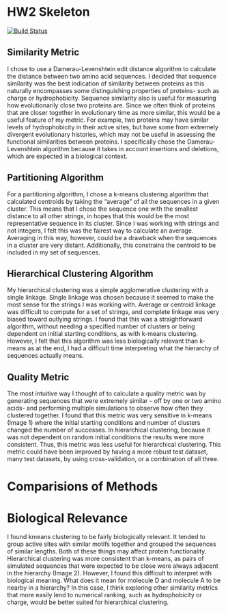 # HW2 Skeleton

[![Build
Status](https://travis-ci.org/christacaggiano/hw2-skeleton.svg?branch=master)](https://travis-ci.org/ucsf-bmi-203/hw2-skeleton)


## Similarity Metric
I chose to use a Damerau-Levenshtein edit distance algorithm to calculate the distance between two amino acid sequences.
I decided that sequence similarity was the best indication of similarity between proteins as this naturally encompasses 
some distinguishing properties of proteins- such as charge or hydrophobicity. Sequence similarity also is useful for 
measuring how evolutionarily close two proteins are. Since we often think of proteins that are closer together in 
evolutionary time as more similar, this would be a useful feature of my metric. For example, two proteins may have 
similar levels of hydrophobicity in their active sites, but have some from extremely divergent evolutionary histories, 
which may not be useful in assessing the functional similarities between proteins. I specifically chose the Damerau-Levenshtein 
algorithm because it takes in account insertions and deletions, which are expected in a biological context.
 
## Partitioning Algorithm
For a partitioning algorithm, I chose a k-means clustering algorithm that calculated centroids by taking the “average” 
of all the sequences in a given cluster. This means that I chose the sequence one with the smallest distance to all other
strings, in hopes that this would be the most representative sequence in its cluster. Since I was working with strings 
and not integers, I felt this was the fairest way to calculate an average. Averaging in this way, however, could be a 
drawback when the sequences in a cluster are very distant. Additionally, this constrains the centroid to be included in
my set of sequences.

## Hierarchical Clustering Algorithm
My hierarchical clustering was a simple agglomerative clustering with a single linkage. Single linkage was chosen 
because it seemed to make the most sense for the strings I was working with. Average or centroid linkage was difficult 
to compute for a set of strings, and complete linkage was very biased toward outlying strings. I found that this was a 
straightforward algorithm, without needing a specified number of clusters or being dependent on initial starting conditions,
as with k-means clustering. However, I felt that this algorithm was less biologically relevant than k-means as at the end, 
I had a difficult time interpreting what the hierarchy of sequences actually means. 


## Quality Metric 
The most intuitive way I thought of to calculate a quality metric was by generating sequences that were extremely similar
– off by one or two amino acids- and performing multiple simulations to observe how often they clustered together. I found 
that this metric was very sensitive in k-means (Image 1) where the initial starting conditions and number of clusters changed 
the number of successes. In hierarchical clustering, because it was not dependent on random initial conditions the results 
were more consistent. Thus, this metric was less useful for hierarchical clustering. This metric could have been improved 
by having a more robust test dataset, many test datasets, by using cross-validation, or a combination of all three.


# Comparisions of Methods


#  Biological Relevance 
I found kmeans clustering to be fairly biologically relevant. It tended to group active sites with similar motifs 
together and grouped the sequences of similar lengths. Both of these things may affect protein functionality. 
Hierarchical clustering was more consistent than k-means, as pairs of simulated sequences that were expected to be close 
were always adjacent in the hierarchy (Image 2). However, I found this difficult to interpret with biological meaning. 
What does it mean for molecule D and molecule A to be nearby in a hierarchy? In this case, I think exploring other 
similarity metrics that more easily lend to numerical ranking, such as hydrophobicity or charge, would be better suited
for hierarchical clustering. 

 